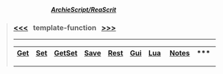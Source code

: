 ##### &nbsp;&nbsp;&nbsp;&nbsp;&nbsp;&nbsp;&nbsp;&nbsp;&nbsp;&nbsp;&nbsp;&nbsp;&nbsp;&nbsp;&nbsp;&nbsp;&nbsp;&nbsp;&nbsp;&nbsp;&nbsp;&nbsp;&nbsp;&nbsp;&nbsp;&nbsp;&nbsp;&nbsp;&nbsp;&nbsp;&nbsp;&nbsp;&nbsp;&nbsp;&nbsp;&nbsp;&nbsp;&nbsp;&nbsp;&nbsp;&nbsp;&nbsp;&nbsp;&nbsp;&nbsp;&nbsp;&nbsp;&nbsp;&nbsp;&nbsp;&nbsp;&nbsp;&nbsp;&nbsp;&nbsp;&nbsp;&nbsp;&nbsp;&nbsp;&nbsp;&nbsp;&nbsp;&nbsp;&nbsp;&nbsp;&nbsp;&nbsp;&nbsp;&nbsp;&nbsp;&nbsp;&nbsp;&nbsp;&nbsp;&nbsp;&nbsp;&nbsp;&nbsp;&nbsp;&nbsp;&nbsp;&nbsp;&nbsp;&nbsp;&nbsp;&nbsp;&nbsp;&nbsp;&nbsp;&nbsp;&nbsp;&nbsp;&nbsp;&nbsp;&nbsp;&nbsp;&nbsp;&nbsp;&nbsp;&nbsp;&nbsp;&nbsp;&nbsp;&nbsp;&nbsp;&nbsp;&nbsp;&nbsp;&nbsp;&nbsp;&nbsp;&nbsp;&nbsp;&nbsp;&nbsp;&nbsp;&nbsp;&nbsp;&nbsp;&nbsp;&nbsp;&nbsp;&nbsp;&nbsp;&nbsp;&nbsp;&nbsp;&nbsp;&nbsp;&nbsp;&nbsp;&nbsp;&nbsp;&nbsp;&nbsp;&nbsp;&nbsp;&nbsp;&nbsp;&nbsp;&nbsp;&nbsp;&nbsp;&nbsp;&nbsp;&nbsp;&nbsp;&nbsp;&nbsp;&nbsp;&nbsp;&nbsp;&nbsp;&nbsp;&nbsp;&nbsp;&nbsp;&nbsp;&nbsp;&nbsp;&nbsp;&nbsp;&nbsp;&nbsp;&nbsp;&nbsp;&nbsp;&nbsp;&nbsp;&nbsp;&nbsp;&nbsp;&nbsp;&nbsp;&nbsp;&nbsp;&nbsp;&nbsp;&nbsp;&nbsp;&nbsp;&nbsp;&nbsp;&nbsp;&nbsp;&nbsp;&nbsp;&nbsp;&nbsp;&nbsp;[***ArchieScript/ReaScrit***](https://github.com/ArchieScript/Archie_ReaScripts)


>### [<<<](https://github.com/ArchieScript/template-function/tree/master/template-function/_Notes)   &nbsp;                                       template-function   &nbsp;                                                                                                          [>>>](https://github.com/ArchieScript/template-function/tree/master/template-function#archiescriptreascrit)
>
>-------------------------------------------
>
>
>
> [Get](https://github.com/ArchieScript/template-function/tree/master/template-function/Get) | [Set](https://github.com/ArchieScript/template-function/tree/master/template-function/Set) | [GetSet](https://github.com/ArchieScript/template-function/tree/master/template-function/GetSet) |[Save](https://github.com/ArchieScript/template-function/tree/master/template-function/Save) | [Rest](https://github.com/ArchieScript/template-function/tree/master/template-function/Rest)  | [Gui](https://github.com/ArchieScript/template-function/tree/master/template-function/Gui) | [Lua](https://github.com/ArchieScript/template-function/tree/master/template-function/Lua)  | [Notes](https://github.com/ArchieScript/template-function/tree/master/template-function/_Notes) | *** | *** |
> ------|-------|-------|------|-------|-------|------|-------|------|------  
>
>
>-------------------------------------------------------------------------------------------------------------
>#
>#
>#
>#
>#
>#
>#
>#
>#
>#
>#
>#
>#
>#
>#
>#
>#
>#
>#
>#
>#
>#
>#
>#
>#
>#
>#
>#
>#
>#
>#
>#
>#
